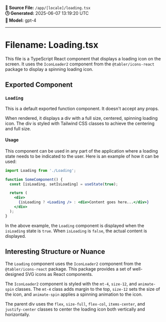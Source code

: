 **📄 Source File:** `/app/[locale]/loading.tsx`  
**🕒 Generated:** 2025-06-07 13:19:20 UTC  
**🤖 Model:** gpt-4

---

# Filename: Loading.tsx

This file is a TypeScript React component that displays a loading icon on the screen. It uses the `IconLoader2` component from the `@tabler/icons-react` package to display a spinning loading icon.

## Exported Component

### `Loading`

This is a default exported function component. It doesn't accept any props.

When rendered, it displays a div with a full size, centered, spinning loading icon. The div is styled with Tailwind CSS classes to achieve the centering and full size.

#### Usage

This component can be used in any part of the application where a loading state needs to be indicated to the user. Here is an example of how it can be used:

```jsx
import Loading from './Loading';

function SomeComponent() {
  const [isLoading, setIsLoading] = useState(true);

  return (
    <div>
      {isLoading ? <Loading /> : <div>Content goes here...</div>}
    </div>
  );
}
```

In the above example, the `Loading` component is displayed when the `isLoading` state is `true`. When `isLoading` is `false`, the actual content is displayed.

## Interesting Structure or Nuance

The `Loading` component uses the `IconLoader2` component from the `@tabler/icons-react` package. This package provides a set of well-designed SVG icons as React components.

The `IconLoader2` component is styled with the `mt-4`, `size-12`, and `animate-spin` classes. The `mt-4` class adds margin to the top, `size-12` sets the size of the icon, and `animate-spin` applies a spinning animation to the icon.

The parent div uses the `flex`, `size-full`, `flex-col`, `items-center`, and `justify-center` classes to center the loading icon both vertically and horizontally.